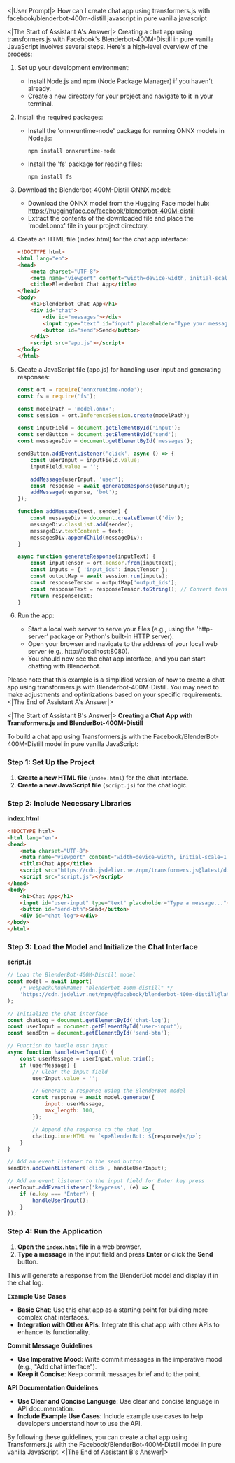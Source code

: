 <|User Prompt|>
How can I create chat app using transformers.js with facebook/blenderbot-400m-distill javascript in pure vanilla javascript

<|The Start of Assistant A's Answer|>
Creating a chat app using transformers.js with Facebook's Blenderbot-400M-Distill in pure vanilla JavaScript involves several steps. Here's a high-level overview of the process:

1. Set up your development environment:
   - Install Node.js and npm (Node Package Manager) if you haven't already.
   - Create a new directory for your project and navigate to it in your terminal.

2. Install the required packages:
   - Install the 'onnxruntime-node' package for running ONNX models in Node.js:
     ```
     npm install onnxruntime-node
     ```
   - Install the 'fs' package for reading files:
     ```
     npm install fs
     ```

3. Download the Blenderbot-400M-Distill ONNX model:
   - Download the ONNX model from the Hugging Face model hub: https://huggingface.co/facebook/blenderbot-400M-distill
   - Extract the contents of the downloaded file and place the 'model.onnx' file in your project directory.

4. Create an HTML file (index.html) for the chat app interface:
   ```html
   <!DOCTYPE html>
   <html lang="en">
   <head>
       <meta charset="UTF-8">
       <meta name="viewport" content="width=device-width, initial-scale=1.0">
       <title>Blenderbot Chat App</title>
   </head>
   <body>
       <h1>Blenderbot Chat App</h1>
       <div id="chat">
           <div id="messages"></div>
           <input type="text" id="input" placeholder="Type your message...">
           <button id="send">Send</button>
       </div>
       <script src="app.js"></script>
   </body>
   </html>
   ```

5. Create a JavaScript file (app.js) for handling user input and generating responses:
   ```javascript
   const ort = require('onnxruntime-node');
   const fs = require('fs');

   const modelPath = 'model.onnx';
   const session = ort.InferenceSession.create(modelPath);

   const inputField = document.getElementById('input');
   const sendButton = document.getElementById('send');
   const messagesDiv = document.getElementById('messages');

   sendButton.addEventListener('click', async () => {
       const userInput = inputField.value;
       inputField.value = '';

       addMessage(userInput, 'user');
       const response = await generateResponse(userInput);
       addMessage(response, 'bot');
   });

   function addMessage(text, sender) {
       const messageDiv = document.createElement('div');
       messageDiv.classList.add(sender);
       messageDiv.textContent = text;
       messagesDiv.appendChild(messageDiv);
   }

   async function generateResponse(inputText) {
       const inputTensor = ort.Tensor.from(inputText);
       const inputs = { 'input_ids': inputTensor };
       const outputMap = await session.run(inputs);
       const responseTensor = outputMap['output_ids'];
       const responseText = responseTensor.toString(); // Convert tensor to text
       return responseText;
   }
   ```

6. Run the app:
   - Start a local web server to serve your files (e.g., using the 'http-server' package or Python's built-in HTTP server).
   - Open your browser and navigate to the address of your local web server (e.g., http://localhost:8080).
   - You should now see the chat app interface, and you can start chatting with Blenderbot.

Please note that this example is a simplified version of how to create a chat app using transformers.js with Blenderbot-400M-Distill. You may need to make adjustments and optimizations based on your specific requirements.
<|The End of Assistant A's Answer|>

<|The Start of Assistant B's Answer|>
**Creating a Chat App with Transformers.js and BlenderBot-400M-Distill**

To build a chat app using Transformers.js with the Facebook/BlenderBot-400M-Distill model in pure vanilla JavaScript:

### Step 1: **Set Up the Project**

1. **Create a new HTML file** (`index.html`) for the chat interface.
2. **Create a new JavaScript file** (`script.js`) for the chat logic.

### Step 2: **Include Necessary Libraries**

**index.html**
```html
<!DOCTYPE html>
<html lang="en">
<head>
    <meta charset="UTF-8">
    <meta name="viewport" content="width=device-width, initial-scale=1.0">
    <title>Chat App</title>
    <script src="https://cdn.jsdelivr.net/npm/transformers.js@latest/dist/transformers.min.js"></script>
    <script src="script.js"></script>
</head>
<body>
    <h1>Chat App</h1>
    <input id="user-input" type="text" placeholder="Type a message...">
    <button id="send-btn">Send</button>
    <div id="chat-log"></div>
</body>
</html>
```

### Step 3: **Load the Model and Initialize the Chat Interface**

**script.js**
```javascript
// Load the BlenderBot-400M-Distill model
const model = await import(
    /* webpackChunkName: "blenderbot-400m-distill" */
    'https://cdn.jsdelivr.net/npm/@facebook/blenderbot-400m-distill@latest/dist/blenderbot-400m-distill.min.js'
);

// Initialize the chat interface
const chatLog = document.getElementById('chat-log');
const userInput = document.getElementById('user-input');
const sendBtn = document.getElementById('send-btn');

// Function to handle user input
async function handleUserInput() {
    const userMessage = userInput.value.trim();
    if (userMessage) {
        // Clear the input field
        userInput.value = '';

        // Generate a response using the BlenderBot model
        const response = await model.generate({
            input: userMessage,
            max_length: 100,
        });

        // Append the response to the chat log
        chatLog.innerHTML += `<p>BlenderBot: ${response}</p>`;
    }
}

// Add an event listener to the send button
sendBtn.addEventListener('click', handleUserInput);

// Add an event listener to the input field for Enter key press
userInput.addEventListener('keypress', (e) => {
    if (e.key === 'Enter') {
        handleUserInput();
    }
});
```

### Step 4: **Run the Application**

1. **Open the `index.html` file** in a web browser.
2. **Type a message** in the input field and press **Enter** or click the **Send** button.

This will generate a response from the BlenderBot model and display it in the chat log.

**Example Use Cases**

*   **Basic Chat**: Use this chat app as a starting point for building more complex chat interfaces.
*   **Integration with Other APIs**: Integrate this chat app with other APIs to enhance its functionality.

**Commit Message Guidelines**

*   **Use Imperative Mood**: Write commit messages in the imperative mood (e.g., "Add chat interface").
*   **Keep it Concise**: Keep commit messages brief and to the point.

**API Documentation Guidelines**

*   **Use Clear and Concise Language**: Use clear and concise language in API documentation.
*   **Include Example Use Cases**: Include example use cases to help developers understand how to use the API.

By following these guidelines, you can create a chat app using Transformers.js with the Facebook/BlenderBot-400M-Distill model in pure vanilla JavaScript.
<|The End of Assistant B's Answer|>
